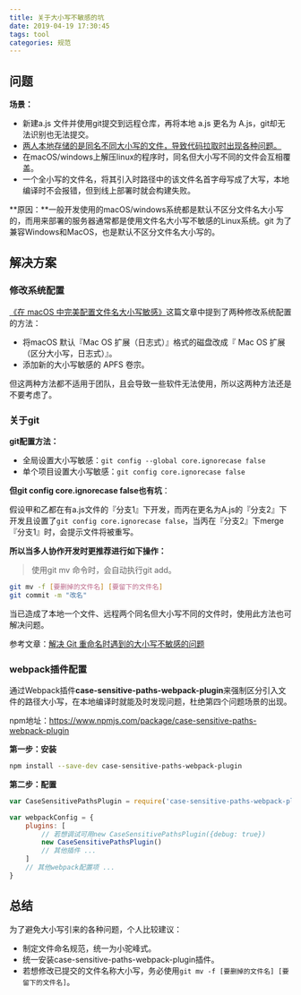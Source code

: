 ```yaml
---
title: 关于大小写不敏感的坑
date: 2019-04-19 17:30:45
tags: tool
categories: 规范
---
```


## 问题

**场景：**

- 新建a.js 文件并使用git提交到远程仓库，再将本地 a.js 更名为 A.js，git却无法识别也无法提交。
- [两人本地存储的是同名不同大小写的文件，导致代码拉取时出现各种问题。](<http://www.chengpengfei.com/2018/01/23/>)
- 在macOS/windows上解压linux的程序时，同名但大小写不同的文件会互相覆盖。
- 一个全小写的文件名，将其引入时路径中的该文件名首字母写成了大写，本地编译时不会报错，但到线上部署时就会构建失败。

**原因：**一般开发使用的macOS/windows系统都是默认不区分文件名大小写的，而用来部署的服务器通常都是使用文件名大小写不敏感的Linux系统。git 为了兼容Windows和MacOS，也是默认不区分文件名大小写的。

<!--more-->

## 解决方案

### 修改系统配置

[《在 macOS 中完美配置文件名大小写敏感》](https://zhuanlan.zhihu.com/p/35908178)这篇文章中提到了两种修改系统配置的方法：

- 将macOS 默认『Mac OS 扩展（日志式）』格式的磁盘改成『 Mac OS 扩展（区分大小写，日志式）』。
- 添加新的大小写敏感的 APFS 卷宗。

但这两种方法都不适用于团队，且会导致一些软件无法使用，所以这两种方法还是不要考虑了。



### 关于git

**git配置方法：**

- 全局设置大小写敏感：`git config --global core.ignorecase false`
- 单个项目设置大小写敏感：`git config core.ignorecase false`



**但git config core.ignorecase false也有坑**：

假设甲和乙都在有a.js文件的『分支1』下开发，而丙在更名为A.js的『分支2』下开发且设置了`git config core.ignorecase false`，当丙在『分支2』下merge『分支1』时，会提示文件将被重写。



**所以当多人协作开发时更推荐进行如下操作：**

> 使用git mv 命令时，会自动执行git add。

```bash
git mv -f [要删掉的文件名] [要留下的文件名]
git commit -m "改名" 
```

当已造成了本地一个文件、远程两个同名但大小写不同的文件时，使用此方法也可解决问题。

参考文章：[解决 Git 重命名时遇到的大小写不敏感的问题](https://blog.walterlv.com/post/case-insensitive-in-git-rename.html)



### webpack插件配置

通过Webpack插件**case-sensitive-paths-webpack-plugin**来强制区分引入文件的路径大小写，在本地编译时就能及时发现问题，杜绝第四个问题场景的出现。

npm地址：<https://www.npmjs.com/package/case-sensitive-paths-webpack-plugin>

**第一步：安装**

```bash
npm install --save-dev case-sensitive-paths-webpack-plugin
```

**第二步：配置**

```javascript
var CaseSensitivePathsPlugin = require('case-sensitive-paths-webpack-plugin');

var webpackConfig = {
    plugins: [
      	// 若想调试可用new CaseSensitivePathsPlugin({debug: true})
        new CaseSensitivePathsPlugin()
        // 其他插件 ...
    ]
    // 其他webpack配置项 ...
}
```



## 总结

为了避免大小写引来的各种问题，个人比较建议：

- 制定文件命名规范，统一为小驼峰式。
- 统一安装case-sensitive-paths-webpack-plugin插件。
- 若想修改已提交的文件名称大小写，务必使用`git mv -f [要删掉的文件名] [要留下的文件名]`。